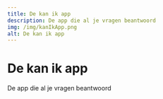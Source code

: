 ```yaml
---
title: De kan ik app
description: De app die al je vragen beantwoord
img: /img/kanIkApp.png
alt: De kan ik app
---
```


# De kan ik app

De app die al je vragen beantwoord
